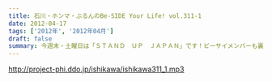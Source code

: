 ```yaml
---
title: 石川・ホンマ・ぶるんのBe-SIDE Your Life! vol.311-1
date: 2012-04-17
tags: ['2012年', '2012年04月']
draft: false
summary: 今週末・土曜日は「ＳＴＡＮＤ　ＵＰ　ＪＡＰＡＮ」です！ビーサイメンバーも裏方としてかかわります。詳しくは・・・ホンマさんのブログからジャーンプ～～ＮＡＭＡＥ
---
```


http://project-phi.ddo.jp/ishikawa/ishikawa311_1.mp3

